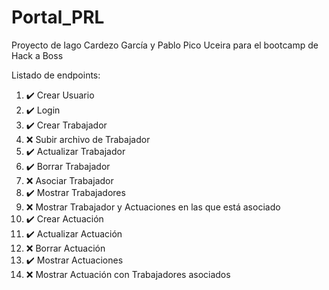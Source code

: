 # Portal_PRL
Proyecto de Iago Cardezo García y Pablo Pico Uceira para el bootcamp de Hack a Boss


Listado de endpoints:

1.  ✔️ Crear Usuario 
2.  ✔️ Login 
3.  ✔️ Crear Trabajador
4.  ❌️ Subir archivo de Trabajador 
5.  ✔️ Actualizar Trabajador
6.  ✔️ Borrar Trabajador
7.  ❌️ Asociar Trabajador
8.  ✔️ Mostrar Trabajadores
9.  ❌️ Mostrar Trabajador y Actuaciones en las que está asociado
10. ✔️ Crear Actuación
11. ✔️ Actualizar Actuación
12. ❌️ Borrar Actuación
13. ✔️ Mostrar Actuaciones
14. ❌️ Mostrar Actuación con Trabajadores asociados






